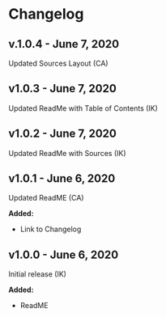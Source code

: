 # Changelog

## v.1.0.4 - June 7, 2020

Updated Sources Layout (CA)

## v1.0.3 - June 7, 2020

Updated ReadMe with Table of Contents (IK)

## v1.0.2 - June 7, 2020

Updated ReadMe with Sources (IK)

## v1.0.1 - June 6, 2020

Updated ReadME (CA)

**Added:**
- Link to Changelog

## v1.0.0 - June 6, 2020

Initial release (IK)

**Added:**
- ReadME
